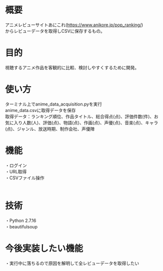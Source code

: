# 概要
 アニメレビューサイトあにこれ(https://www.anikore.jp/pop_ranking/)  
 からレビューデータを取得しCSVに保存するもの。


# 目的
 視聴するアニメ作品を客観的に比較、検討しやすくするために開発。
 
# 使い方
 ターミナル上でanime_data_acquisition.pyを実行  
 anime_data.csvに取得データを保存  
 取得データ：ランキング順位、作品タイトル、総合得点(点)、評価件数(件)、お気に入り人数(人)、評価(点)、物語(点)、作画(点)、声優(点)、音楽(点)、キャラ(点)、ジャンル、放送時期、制作会社、声優陣
 
 
# 機能
 ・ログイン  
 ・URL取得  
 ・CSVファイル操作  
　
# 技術
 ・Python 2.7.16  
 ・beautifulsoup 

# 今後実装したい機能
・実行中に落ちるので原因を解明して全レビューデータを取得したい

